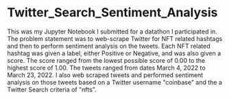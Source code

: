 # Twitter_Search_Sentiment_Analysis

This was my Jupyter Notebook I submitted for a datathon I participated in. The problem statement was to web-scrape Twitter for NFT related hashtags and then to perform sentiment analysis on the tweets. Each NFT related hashtag was given a label, either Positive or Negative, and was also given a score. The score ranged from the lowest possible score of 0.00 to the highest score of 1.00. The tweets ranged from dates March 4, 2022 to March 23, 2022. I also web scraped tweets and performed sentiment analysis on those tweets based on a Twitter username "coinbase" and the a Twitter Search criteria of "nfts".
